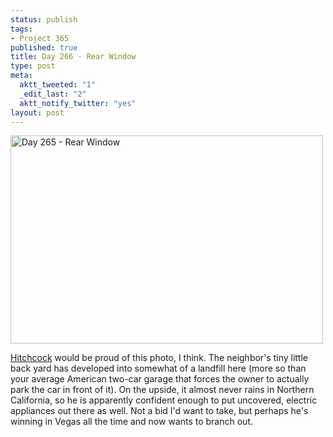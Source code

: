 ```yaml
--- 
status: publish
tags: 
- Project 365
published: true
title: Day 266 - Rear Window
type: post
meta: 
  aktt_tweeted: "1"
  _edit_last: "2"
  aktt_notify_twitter: "yes"
layout: post
---
```

<a href="http://www.flickr.com/photos/freeed/6173826942/" title="Day 265 - Rear Window by Fred​, on Flickr"><img src="http://farm7.static.flickr.com/6174/6173826942_4449e9befd.jpg" width="500" height="333" alt="Day 265 - Rear Window"/></a>

<a href="http://www.imdb.com/title/tt0047396/">Hitchcock</a> would be proud of this photo, I think. The neighbor's tiny little back yard has developed into somewhat of a landfill here (more so than your average American two-car garage that forces the owner to actually park the car in front of it). On the upside, it almost never rains in Northern California, so he is apparently confident enough to put uncovered, electric appliances out there as well. Not a bid I'd want to take, but perhaps he's winning in Vegas all the time and now wants to branch out.
